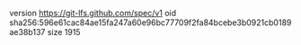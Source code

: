 version https://git-lfs.github.com/spec/v1
oid sha256:596e61cac84ae15fa247a60e96bc77709f2fa84bcebe3b0921cb0189ae38b137
size 1915
